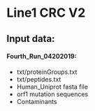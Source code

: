 # Line1 CRC V2

## Input data:
  ####  Fourth_Run_04202019:
  *	txt/proteinGroups.txt
  * txt/peptides.txt
  *	Human_Uniprot fasta file
  *	orf1 mutation sequences
  *	Contaminants
